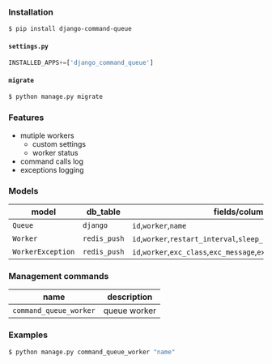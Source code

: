 ### Installation
```bash
$ pip install django-command-queue
```

#### `settings.py`
```python
INSTALLED_APPS+=['django_command_queue']
```

#### `migrate`
```bash
$ python manage.py migrate
```

### Features
+   mutiple workers
    +   custom settings
    +   worker status
+   command calls log
+   exceptions logging

### Models
model|db_table|fields/columns
-|-|-
`Queue`|`django`|`id`,`worker`,`name`
`Worker`|`redis_push`|`id`,`worker`,`restart_interval`,`sleep_interval`
`WorkerException`|`redis_push`|`id`,`worker`,`exc_class`,`exc_message`,`exc_traceback`,`created_at`

### Management commands
name|description
-|-
`command_queue_worker`|queue worker

### Examples
```bash
$ python manage.py command_queue_worker "name"
```

